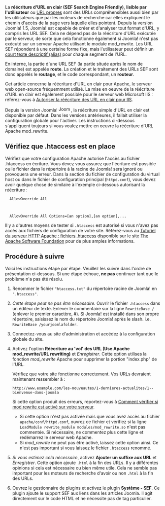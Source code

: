 <!-- Filename: Enabling_Search_Engine_Friendly_(SEF)_URLs_on_Apache / Display title: Autoriser les réécriture d'URL en clair  (SEF) dans Apache. -->

  
La **réécriture d'URL en clair (SEF Search Engine Friendly)**, **lisible
par l'utilisateur** ou
<a href="https://en.wikipedia.org/wiki/Clean_URL" class="extiw"
title="wikipedia:Clean URL">URL propres</a> sont des URLs
compréhensibles aussi bien par les utilisateurs que par les moteurs de
recherche car elles expliquent le chemin d'accès de la page vers
laquelle elles pointent. Depuis la version Joomla! 1.5, Joomla! est
capable de créer et d'analyser tout format d'URL, y compris les URL SEF.
Cela ne dépend pas de la réécriture d'URL exécutée par le serveur, de
sorte que cela fonctionne également si Joomla! n'est pas exécuté sur un
serveur Apache utilisant le module mod_rewrite. Les URL SEF répondent à
une certaine forme fixe, mais l'utilisateur peut définir un [court texte
descriptif
(alias)](https://docs.joomla.org/Alias "Special:MyLanguage/Alias") pour
chaque segment de l'URL.

En interne, la partie d'une URL SEF (la partie située après le nom de
domaine) est appelée **route**. La création et le traitement des URLs
SEF sont donc appelés le **routage**, et le code correspondant, un
**routeur**.

Cet article concerne la réécriture d'URL en clair pour Apache, le
serveur web open-source fréquemment utilisé. La mise en oeuvre de la
réécriture d'URL en clair est également possible pour le serveur web
Microsoft IIS ː référez-vous à [Autoriser la réécriture des URL en clair
pour
IIS](https://docs.joomla.org/Enabling_Search_Engine_Friendly_(SEF)_URLs_on_IIS "Special:MyLanguage/Enabling Search Engine Friendly (SEF) URLs on IIS").

Depuis la version Joomla!
<img src="https://docs.joomla.org/images/d/da/Compat_icon_1_6.png"
decoding="async" data-file-width="40" data-file-height="17" width="40"
height="17" alt="Joomla 1.6" />, la réécriture simple d'URL en clair est
disponible par défaut. Dans les versions antérieures, il fallait
utiliser la configuration globale pour l'activer. Les instructions
ci-dessous s'appliquent toujours si vous voulez mettre en oeuvre la
réécriture d'URL Apache mod_rewrite.

## Vérifiez que .htaccess est en place

Vérifiez que votre configuration Apache autorise l'accès au fichier
.htaccess en écriture. Vous devez vous assurez que l'écriture est
possible ou le fichier dans le répertoire à la racine de Joomla! sera
ignoré ou provoquera une erreur. Dans la section du fichier de
configuration du virtual host ou dans le fichier de configuration
principal (`httpd.conf`), vous devez avoir quelque chose de similaire à
l'exemple ci-dessous autorisant la réécriture :

      AllowOverride All



      AllowOverride All Options=[an option],[an option],...

Il y a d'autres moyens de tester si `.htaccess` est autorisé si vous
n'avez pas accès aux fichiers de configuration de votre site.
Référez-vous au
<a href="http://httpd.apache.org/docs/current/howto/htaccess.html"
class="external text" target="_blank"
rel="nofollow noreferrer noopener">Tutoriel du serveur HTTP Apache :
fichiers .htaccess</a> disponible sur le site
<a href="http://www.apache.org/" class="external text" target="_blank"
rel="nofollow noreferrer noopener">The Apache Software Foundation</a>
pour de plus amples informations.

## Procédure à suivre

Voici les instructions étape par étape. Veuillez les suivre dans l'ordre
de présentation ci-dessous. Si une étape échoue, **ne pas** continuer
tant que le problème n'a pas été résolu.

1.  Renommer le fichier `"htaccess.txt"` du répertoire racine de Joomla!
    en `".htaccess"`.

2.  *Cette étape peut ne pas être nécessaire.* Ouvrir le fichier
    `.htaccess` dans un éditeur de texte. Enlever le commentaire sur la
    ligne `RewriteBase /` (enlever le premier caractère, \#). Si Joomlaǃ
    est installé dans son propre répertoire, saisissez le nom du
    répertoire Joomlaǃ après le slash. i.e.
    `RewriteBase /yourjoomlafolder`.

3.  Connectez-vous au site d'administration et accédez à la
    configuration globale du site.

4.  Activez l'option **Réécriture au 'vol' des URL (Use Apache
    mod_rewrite/URL rewriting)** et *Enregistrer*. Cette option utilises
    la fonction *mod_rewrite* Apache pour supprimer la portion
    "index.php" de l'URL.

    Vérifiez que votre site fonctionne correctement. Vos URLs devraient
    maintenant ressembler à :

        http://www.example.com/les-­nouveautes/1­-dernieres-­actualites/1-­bienvenue-­dans-joomla

    Si cette option produit des erreurs, reportez-vous à [Comment
    vérifier si mod rewrite est activé sur votre
    serveur](https://docs.joomla.org/How_to_check_if_mod_rewrite_is_enabled_on_your_server "Special:MyLanguage/How to check if mod rewrite is enabled on your server").

    - Si cette option n'est pas activée mais que vous avez accès au
      fichier `apache/conf/httpd.conf`, ouvrez ce fichier et vérifiez si
      la ligne `LoadModule rewrite_module modules/mod_rewrite.so` n'est
      pas commentée. Si nécessaire, ne commentez plus cette ligne et
      redémarrez le serveur web Apache.
    - Si *mod_rewrite* ne peut pas être activé, laissez cette option
      ainsi. Ce n'est pas important si vous laissez le fichier
      `.htaccess` renommé.

5.  *Si vous estimez cela nécessaire*, activez **Ajouter un suffixe aux
    URL** et *Enregistrer*. Cette option ajoute `.html` à la fin des
    URLs. Il y a différentes opinions si cela est nécessaire ou bien
    même utile. Cela ne semble pas important pour les moteurs de
    recherche d'avoir ou non `.html` à la fin des URLs.

6.  Ouvrez le gestionnaire de plugins et activez le plugin **Système -
    SEF**. Ce plugin ajoute le support SEF aux liens dans les articles
    Joomla. Il agit directement sur le code HTML et ne nécessite pas de
    tag particulier.
